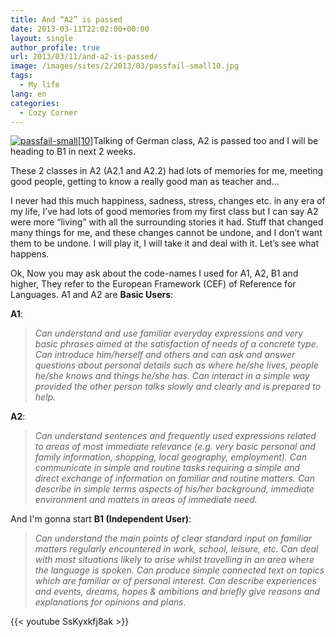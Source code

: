 ```yaml
---
title: And “A2” is passed
date: 2013-03-11T22:02:00+00:00
layout: single
author_profile: true
url: 2013/03/11/and-a2-is-passed/
image: /images/sites/2/2013/03/passfail-small10.jpg
tags:
  - My life
lang: en
categories: 
  - Cozy Corner
---
```

[![passfail-small[10]](/images/2013/03/passfail-small10.jpg)](/images/2013/03/passfail-small10.jpg)Talking of German class, A2 is passed too and I will be heading to B1 in next 2 weeks.

These 2 classes in A2 (A2.1 and A2.2) had lots of memories for me, meeting good people, getting to know a really good man as teacher and…

I never had this much happiness, sadness, stress, changes etc. in any era of my life, I’ve had lots of good memories from my first class but I can say A2 were more “living” with all the surrounding stories it had. Stuff that changed many things for me, and these changes cannot be undone, and I don’t want them to be undone. I will play it, I will take it and deal with it. Let’s see what happens.

Ok, Now you may ask about the code-names I used for A1, A2, B1 and higher, They refer to the European Framework (CEF) of Reference for Languages. A1 and A2 are **Basic Users**:

**A1**:

> _Can understand and use familiar everyday expressions and very basic phrases aimed at the satisfaction of needs of a concrete type. Can introduce him/herself and others and can ask and answer questions about personal details such as where he/she lives, people he/she knows and things he/she has. Can interact in a simple way provided the other person talks slowly and clearly and is prepared to help._

**A2**:

> _Can understand sentences and frequently used expressions related to areas of most immediate relevance (e.g. very basic personal and family information, shopping, local geography, employment). Can communicate in simple and routine tasks requiring a simple and direct exchange of information on familiar and routine matters. Can describe in simple terms aspects of his/her background, immediate environment and matters in areas of immediate need._

And I'm gonna start **B1 (Independent User)**:

> _Can understand the main points of clear standard input on familiar matters regularly encountered in work, school, leisure, etc. Can deal with most situations likely to arise whilst travelling in an area where the language is spoken. Can produce simple connected text on topics which are familiar or of personal interest. Can describe experiences and events, dreams, hopes & ambitions and briefly give reasons and explanations for opinions and plans._

{{< youtube SsKyxkfj8ak >}}
